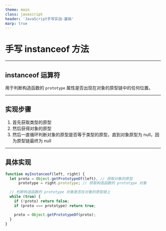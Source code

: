 ```yaml
---
theme: main
class: javascript
header: 'JavaScript手写实战-基础'
marp: true
---
```


# 手写 instanceof 方法

---

## instanceof 运算符

用于判断构造函数的 `prototype` 属性是否出现在对象的原型链中的任何位置。

---

## 实现步骤

1. 首先获取类型的原型
2. 然后获得对象的原型
3. 然后一直循环判断对象的原型是否等于类型的原型，直到对象原型为 null，因为原型链最终为 null

---

## 具体实现

```js
function myInstanceof(left, right) {
  let proto = Object.getPrototypeOf(left), // 获取对象的原型
      prototype = right.prototype; // 获取构造函数的 prototype 对象

  // 判断构造函数的 prototype 对象是否在对象的原型链上
  while (true) {
    if (!proto) return false;
    if (proto === prototype) return true;

    proto = Object.getPrototypeOf(proto);
  }
}
```
